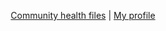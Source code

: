<p align="center">
  <a href="https://docs.github.com/en/communities/setting-up-your-project-for-healthy-contributions/creating-a-default-community-health-file">Community health files</a>
  | <a href="https://github.com/jcbhmr">My profile</a>
</p>
